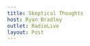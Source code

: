 ```yaml
---
title: Skeptical Thoughts
host: Ryan Bradley
outlet: RadioLive
layout: Post
---
```


<page-radio />
